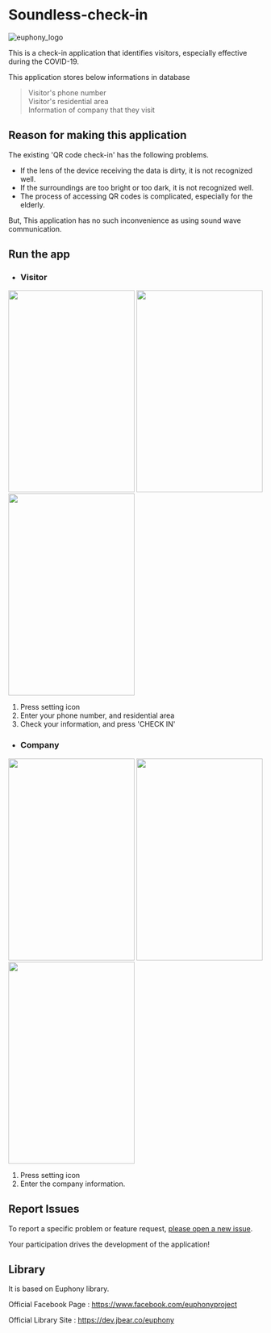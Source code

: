 # Soundless-check-in

![euphony_logo](https://user-images.githubusercontent.com/8490058/129358383-14b6f34d-9264-4c49-9538-3ef2e62a6490.png)

This is a check-in application that identifies visitors, especially effective during the COVID-19.

This application stores below informations in database
> Visitor's phone number  
> Visitor's residential area  
> Information of company that they visit  

## Reason for making this application

The existing 'QR code check-in'  has the following problems.

* If the lens of the device receiving the data is dirty, it is not recognized well.
* If the surroundings are too bright or too dark, it is not recognized well.
* The process of accessing QR codes is complicated, especially for the elderly.

But, This application has no such inconvenience as using sound wave communication.

## Run the app
* ### Visitor
 
<img src="https://user-images.githubusercontent.com/88221233/131171579-b1764fac-3113-4c3c-a3d8-a3a05293747a.png"  width="250" height="400"/>  <img src="https://user-images.githubusercontent.com/88221233/131210946-1699ae82-1fb9-4316-84fe-d4eefb7f07c5.png"  width="250" height="400"/> <img src="https://user-images.githubusercontent.com/88221233/131171850-6826b0ca-af2d-4819-98c3-97268812404d.png"  width="250" height="400"/>
1. Press setting icon
2. Enter your phone number, and residential area
3. Check your information, and press 'CHECK IN'

* ### Company

<img src="https://user-images.githubusercontent.com/88221233/131173092-734265c0-2cfa-41a6-91c5-c2dcc38f916d.png"  width="250" height="400"/>  <img src="https://user-images.githubusercontent.com/88221233/131173182-922e3e0d-bfe4-45fb-a444-eea690742993.png"  width="250" height="400"/> <img src="https://user-images.githubusercontent.com/88221233/131173224-6939d699-1c70-4516-87b6-0bb442cb5f5e.png"  width="250" height="400"/>
1. Press setting icon
2. Enter the company information.

## Report Issues

To report a specific problem or feature request, [please open a new issue](https://github.com/euphony-io/soundless-check-in/issues/new/choose). 

Your participation drives the development of the application!

## Library

It is based on Euphony library. 

Official Facebook Page : https://www.facebook.com/euphonyproject

Official Library Site : https://dev.jbear.co/euphony

